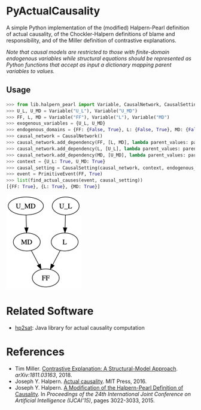# PyActualCausality
A simple Python implementation of the (modified) Halpern-Pearl definition of actual causality, of the Chockler-Halpern definitions of blame and responsibility, and of the Miller definition of contrastive explanations.

*Note that causal models are restricted to those with finite-domain endogenous variables while structural equations should be represented as Python functions that accept as input a dictionary mapping parent variables to values.*

## Usage

```python
>>> from lib.halpern_pearl import Variable, CausalNetwork, CausalSetting, find_actual_causes, PrimitiveEvent
>>> U_L, U_MD = Variable("U_L"), Variable("U_MD")
>>> FF, L, MD = Variable("FF"), Variable("L"), Variable("MD")
>>> exogenous_variables = {U_L, U_MD}
>>> endogenous_domains = {FF: {False, True}, L: {False, True}, MD: {False, True}}
>>> causal_network = CausalNetwork()
>>> causal_network.add_dependency(FF, [L, MD], lambda parent_values: parent_values[L] or parent_values[MD])
>>> causal_network.add_dependency(L, [U_L], lambda parent_values: parent_values[U_L])
>>> causal_network.add_dependency(MD, [U_MD], lambda parent_values: parent_values[U_MD])
>>> context = {U_L: True, U_MD: True}
>>> causal_setting = CausalSetting(causal_network, context, endogenous_domains)
>>> event = PrimitiveEvent(FF, True)
>>> list(find_actual_causes(event, causal_setting))
[{FF: True}, {L: True}, {MD: True}]
```

![](examples/forest_fire_disjunctive.png)

# Related Software
- [hp2sat](https://github.com/amjadKhalifah/HP2SAT1.0): Java library for actual causality computation

# References
- Tim Miller. [Contrastive Explanation: A Structural-Model Approach](https://arxiv.org/abs/1811.03163). *arXiv:1811.03163*, 2018.
- Joseph Y. Halpern. [Actual causality](https://mitpress.mit.edu/books/actual-causality). MIT Press, 2016.
- Joseph Y. Halpern. [A Modification of the Halpern-Pearl Definition of Causality](https://www.ijcai.org/Proceedings/15/Papers/427.pdf). In *Proceedings of the 24th International Joint Conference on Artificial Intelligence (IJCAI'15)*, pages 3022-3033, 2015.

